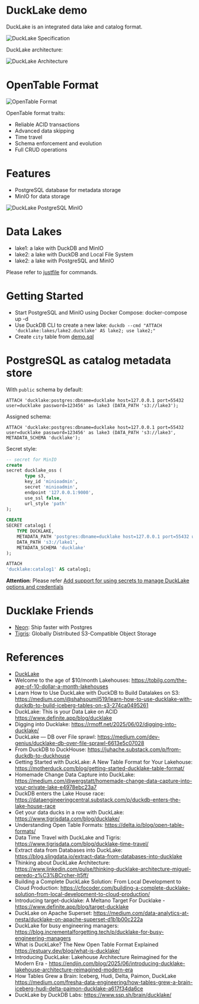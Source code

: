 DuckLake demo
================

DuckLake is an integrated data lake and catalog format.

![DuckLake Specification](https://ducklake.select/images/manifesto/ducklake-schema-1.png)

DuckLake architecture:

![DuckLake Architecture](./ducklake-architecture.png)

# OpenTable Format

![OpenTable Format](./open-table-format.png)

OpenTable format traits:

- Reliable ACID transactions
- Advanced data skipping
- Time travel
- Schema enforcement and evolution
- Full CRUD operations

# Features

* PostgreSQL database for metadata storage
* MinIO for data storage

![DuckLake PostgreSQL MinIO](./ducklake-pg-minio.png)

# Data Lakes

- lake1: a lake with DuckDB and MinIO
- lake2: a lake with DuckDB and Local File System
- lake2: a lake with PostgreSQL and MinIO

Please refer to [justfile](./justfile) for commands.

# Getting Started

- Start PostgreSQL and MinIO using Docker Compose: docker-compose up -d
- Use DuckDB CLI to create a new lake: `duckdb --cmd "ATTACH 'ducklake:lakes/lake2.ducklake' AS lake2; use lake2;"`
- Create `city` table from [demo.sql](./demo.sql)

# PostgreSQL as catalog metadata store

With `public` schema by default:

```
ATTACH 'ducklake:postgres:dbname=ducklake host=127.0.0.1 port=55432 user=ducklake password=123456' as lake3 (DATA_PATH 's3://lake3');
```

Assigned schema:

```
ATTACH 'ducklake:postgres:dbname=ducklake host=127.0.0.1 port=55432 user=ducklake password=123456' as lake3 (DATA_PATH 's3://lake3', METADATA_SCHEMA 'ducklake');
```

Secret style:

```sql
-- secret for MinIO
create
secret ducklake_oss (
       type s3, 
       key_id 'minioadmin', 
       secret 'minioadmin', 
       endpoint '127.0.0.1:9000', 
       use_ssl false, 
       url_style 'path'
);
       
CREATE
SECRET catalog1 (
	TYPE DUCKLAKE,
	METADATA_PATH 'postgres:dbname=ducklake host=127.0.0.1 port=55432 user=ducklake password=123456',
	DATA_PATH 's3://lake1',
    METADATA_SCHEMA 'ducklake'	
);

ATTACH
'ducklake:catalog1' AS catalog1;

```

**Attention**: Please
refer [Add support for using secrets to manage DuckLake options and credentials](https://github.com/duckdb/ducklake/pull/200)

# Ducklake Friends

* [Neon](https://neon.com/): Ship faster with Postgres
* [Tigris](https://tigrisdata.com/): Globally Distributed S3-Compatible Object Storage

# References

* [DuckLake](https://ducklake.select/)
* Welcome to the age of $10/month Lakehouses: https://tobilg.com/the-age-of-10-dollar-a-month-lakehouses
* Learn How to Use DuckLake with DuckDB to Build Datalakes on
  S3: https://medium.com/@shahsoumil519/learn-how-to-use-ducklake-with-duckdb-to-build-iceberg-tables-on-s3-274ca0495261
* DuckLake: This is your Data Lake on ACID https://www.definite.app/blog/ducklake
* Digging into Ducklake: https://rmoff.net/2025/06/02/digging-into-ducklake/
* DuckLake — DB over File sprawl: https://medium.com/dev-genius/ducklake-db-over-file-sprawl-6613e5c07028
* From DuckDB to DuckHouse: https://juhache.substack.com/p/from-duckdb-to-duckhouse
* Getting Started with DuckLake: A New Table Format for Your
  Lakehouse: https://motherduck.com/blog/getting-started-ducklake-table-format/
* Homemade Change Data Capture into
  DuckLake: https://medium.com/@wergstatt/homemade-change-data-capture-into-your-private-lake-e4978ebc23a7
* DuckDB enters the Lake House race: https://dataengineeringcentral.substack.com/p/duckdb-enters-the-lake-house-race
* Get your data ducks in a row with DuckLake: https://www.tigrisdata.com/blog/ducklake/
* Understanding Open Table Formats: https://delta.io/blog/open-table-formats/
* Data Time Travel with DuckLake and Tigris: https://www.tigrisdata.com/blog/ducklake-time-travel/
* Extract data from Databases into DuckLake: https://blog.slingdata.io/extract-data-from-databases-into-ducklake
* Thinking about DuckLake Architecture: https://www.linkedin.com/pulse/thinking-ducklake-architecture-miguel-peredo-z%C3%BCrcher-lt5ff/
* Building a Complete DuckLake Solution: From Local Development to Cloud Production: https://cfocoder.com/building-a-complete-ducklake-solution-from-local-development-to-cloud-production/
* Introducing target-ducklake: A Meltano Target For Ducklake - https://www.definite.app/blog/target-ducklake
* DuckLake on Apache Superset: https://medium.com/data-analytics-at-nesta/ducklake-on-apache-superset-d1b1b00c222a
* DuckLake for busy engineering managers: https://blog.incrementalforgetting.tech/p/ducklake-for-busy-engineering-managers
* What is DuckLake? The New Open Table Format Explained https://estuary.dev/blog/what-is-ducklake/
* Introducing DuckLake: Lakehouse Architecture Reimagined for the Modern Era - https://endjin.com/blog/2025/06/introducing-ducklake-lakehouse-architecture-reimagined-modern-era
* How Tables Grew a Brain: Iceberg, Hudi, Delta, Paimon, DuckLake https://medium.com/fresha-data-engineering/how-tables-grew-a-brain-iceberg-hudi-delta-paimon-ducklake-a617f34da6ce
* DuckLake by DuckDB Labs: https://www.ssp.sh/brain/ducklake/